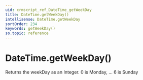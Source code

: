 ```yaml
---
uid: crmscript_ref_DateTime_getWeekDay
title: DateTime.getWeekDay()
intellisense: DateTime.getWeekDay
sortOrder: 234
keywords: getWeekDay()
so.topic: reference
---
```


# DateTime.getWeekDay()

Returns the weekDay as an Integer. 0 is Monday, ... 6 is Sunday

